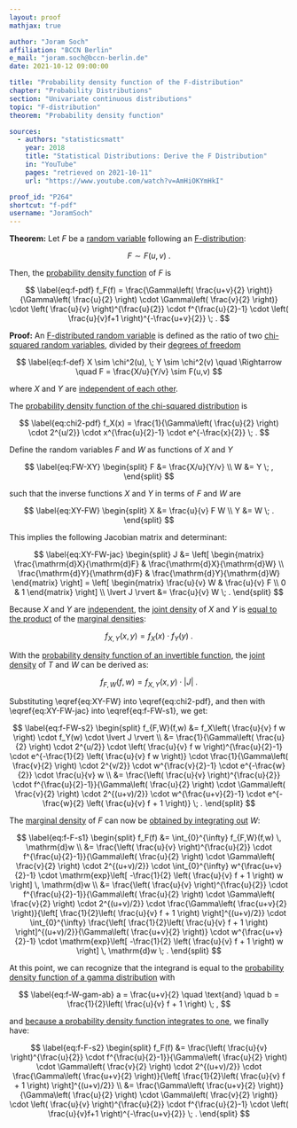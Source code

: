 ```yaml
---
layout: proof
mathjax: true

author: "Joram Soch"
affiliation: "BCCN Berlin"
e_mail: "joram.soch@bccn-berlin.de"
date: 2021-10-12 09:00:00

title: "Probability density function of the F-distribution"
chapter: "Probability Distributions"
section: "Univariate continuous distributions"
topic: "F-distribution"
theorem: "Probability density function"

sources:
  - authors: "statisticsmatt"
    year: 2018
    title: "Statistical Distributions: Derive the F Distribution"
    in: "YouTube"
    pages: "retrieved on 2021-10-11"
    url: "https://www.youtube.com/watch?v=AmHiOKYmHkI"

proof_id: "P264"
shortcut: "f-pdf"
username: "JoramSoch"
---
```



**Theorem:** Let $F$ be a [random variable](/D/rvar) following an [F-distribution](/D/f):

$$ \label{eq:f}
F \sim F(u,v) \; .
$$

Then, the [probability density function](/D/pdf) of $F$ is

$$ \label{eq:f-pdf}
f_F(f) = \frac{\Gamma\left( \frac{u+v}{2} \right)}{\Gamma\left( \frac{u}{2} \right) \cdot \Gamma\left( \frac{v}{2} \right)} \cdot \left( \frac{u}{v} \right)^{\frac{u}{2}} \cdot f^{\frac{u}{2}-1} \cdot \left( \frac{u}{v}f+1 \right)^{-\frac{u+v}{2}} \; .
$$


**Proof:** An [F-distributed random variable](/D/f) is defined as the ratio of two [chi-squared random variables](/D/chi2), divided by their [degrees of freedom](/D/dof)

$$ \label{eq:f-def}
X \sim \chi^2(u), \; Y \sim \chi^2(v) \quad \Rightarrow \quad F = \frac{X/u}{Y/v} \sim F(u,v)
$$

where $X$ and $Y$ are [independent of each other](/D/ind).

The [probability density function of the chi-squared distribution](/P/chi2-pdf) is

$$ \label{eq:chi2-pdf}
f_X(x) = \frac{1}{\Gamma\left( \frac{u}{2} \right) \cdot 2^{u/2}} \cdot x^{\frac{u}{2}-1} \cdot e^{-\frac{x}{2}} \; .
$$

Define the random variables $F$ and $W$ as functions of $X$ and $Y$

$$ \label{eq:FW-XY}
\begin{split}
F &= \frac{X/u}{Y/v} \\
W &= Y \; ,
\end{split}
$$

such that the inverse functions $X$ and $Y$ in terms of $F$ and $W$ are

$$ \label{eq:XY-FW}
\begin{split}
X &= \frac{u}{v} F W \\
Y &= W \; .
\end{split}
$$

This implies the following Jacobian matrix and determinant:

$$ \label{eq:XY-FW-jac}
\begin{split}
J &= \left[ \begin{matrix}
\frac{\mathrm{d}X}{\mathrm{d}F} & \frac{\mathrm{d}X}{\mathrm{d}W} \\
\frac{\mathrm{d}Y}{\mathrm{d}F} & \frac{\mathrm{d}Y}{\mathrm{d}W}
\end{matrix} \right]
= \left[ \begin{matrix}
\frac{u}{v} W & \frac{u}{v} F \\
0 & 1
\end{matrix} \right] \\
\lvert J \rvert  &= \frac{u}{v} W \; .
\end{split}
$$

Because $X$ and $Y$ are [independent](/D/ind), the [joint density](/D/dist-joint) of $X$ and $Y$ is [equal to the product](/P/prob-ind) of the [marginal densities](/D/dist-marg):

$$ \label{eq:f-XY}
f_{X,Y}(x,y) = f_X(x) \cdot f_Y(y) \; .
$$

With the [probability density function of an invertible function](/P/pdf-invfct), the [joint density](/D/dist-joint) of $T$ and $W$ can be derived as:

$$ \label{eq:f-FW-s1}
f_{F,W}(f,w) = f_{X,Y}(x,y) \cdot \lvert J \rvert \; .
$$

Substituting \eqref{eq:XY-FW} into \eqref{eq:chi2-pdf}, and then with \eqref{eq:XY-FW-jac} into \eqref{eq:f-FW-s1}, we get:

$$ \label{eq:f-FW-s2}
\begin{split}
f_{F,W}(f,w) &= f_X\left( \frac{u}{v} f w \right) \cdot f_Y(w) \cdot \lvert J \rvert \\
&= \frac{1}{\Gamma\left( \frac{u}{2} \right) \cdot 2^{u/2}} \cdot \left( \frac{u}{v} f w \right)^{\frac{u}{2}-1} \cdot e^{-\frac{1}{2} \left( \frac{u}{v} f w \right)} \cdot \frac{1}{\Gamma\left( \frac{v}{2} \right) \cdot 2^{v/2}} \cdot w^{\frac{v}{2}-1} \cdot e^{-\frac{w}{2}} \cdot \frac{u}{v} w \\
&= \frac{\left( \frac{u}{v} \right)^{\frac{u}{2}} \cdot f^{\frac{u}{2}-1}}{\Gamma\left( \frac{u}{2} \right) \cdot \Gamma\left( \frac{v}{2} \right) \cdot 2^{(u+v)/2}} \cdot w^{\frac{u+v}{2}-1} \cdot e^{-\frac{w}{2} \left( \frac{u}{v} f + 1 \right)} \; .
\end{split}
$$

The [marginal density](/D/dist-marg) of $F$ can now be [obtained by integrating out](/D/prob-marg) $W$:

$$ \label{eq:f-F-s1}
\begin{split}
f_F(f) &= \int_{0}^{\infty} f_{F,W}(f,w) \, \mathrm{d}w \\
&= \frac{\left( \frac{u}{v} \right)^{\frac{u}{2}} \cdot f^{\frac{u}{2}-1}}{\Gamma\left( \frac{u}{2} \right) \cdot \Gamma\left( \frac{v}{2} \right) \cdot 2^{(u+v)/2}} \cdot \int_{0}^{\infty} w^{\frac{u+v}{2}-1} \cdot \mathrm{exp}\left[ -\frac{1}{2} \left( \frac{u}{v} f + 1 \right) w \right] \, \mathrm{d}w \\
&= \frac{\left( \frac{u}{v} \right)^{\frac{u}{2}} \cdot f^{\frac{u}{2}-1}}{\Gamma\left( \frac{u}{2} \right) \cdot \Gamma\left( \frac{v}{2} \right) \cdot 2^{(u+v)/2}} \cdot \frac{\Gamma\left( \frac{u+v}{2} \right)}{\left[ \frac{1}{2}\left( \frac{u}{v} f + 1 \right) \right]^{(u+v)/2}} \cdot \int_{0}^{\infty} \frac{\left[ \frac{1}{2}\left( \frac{u}{v} f + 1 \right) \right]^{(u+v)/2}}{\Gamma\left( \frac{u+v}{2} \right)} \cdot w^{\frac{u+v}{2}-1} \cdot \mathrm{exp}\left[ -\frac{1}{2} \left( \frac{u}{v} f + 1 \right) w \right] \, \mathrm{d}w \; .
\end{split}
$$

At this point, we can recognize that the integrand is equal to the [probability density function of a gamma distribution](/P/gam-pdf) with

$$ \label{eq:f-W-gam-ab}
a = \frac{u+v}{2} \quad \text{and} \quad b = \frac{1}{2}\left( \frac{u}{v} f + 1 \right) \; ,
$$

and [because a probability density function integrates to one](/D/pdf), we finally have:

$$ \label{eq:f-F-s2}
\begin{split}
f_F(f) &= \frac{\left( \frac{u}{v} \right)^{\frac{u}{2}} \cdot f^{\frac{u}{2}-1}}{\Gamma\left( \frac{u}{2} \right) \cdot \Gamma\left( \frac{v}{2} \right) \cdot 2^{(u+v)/2}} \cdot \frac{\Gamma\left( \frac{u+v}{2} \right)}{\left[ \frac{1}{2}\left( \frac{u}{v} f + 1 \right) \right]^{(u+v)/2}} \\
&= \frac{\Gamma\left( \frac{u+v}{2} \right)}{\Gamma\left( \frac{u}{2} \right) \cdot \Gamma\left( \frac{v}{2} \right)} \cdot \left( \frac{u}{v} \right)^{\frac{u}{2}} \cdot f^{\frac{u}{2}-1} \cdot \left( \frac{u}{v}f+1 \right)^{-\frac{u+v}{2}} \; .
\end{split}
$$
